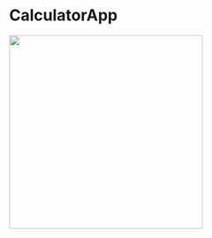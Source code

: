 # CalculatorApp



<img src="https://user-images.githubusercontent.com/49749125/134183257-4cb44d3c-2f39-4824-9ea8-bc993f629f28.png" width="350">
